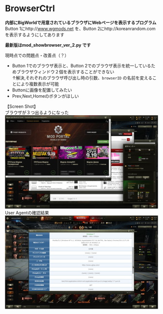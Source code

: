 # BrowserCtrl
<b>内部にBigWorldで用意されているブラウザにWebページを表示するプログラム</b>  
Button 1にhttp://www.wgmods.net を、Button 2にhttp://koreanrandom.com を表示するようにしてあります  

<b>最新版はmod_showbrowser_ver_2.py です</b>  

現時点での問題点・改善点（？）  
- Button 1でのブラウザ表示と、Button 2でのブラウザ表示を統一しているためブラウザウィンドウ２個を表示することができない  
↑解決,それぞれのブラウザ呼び出し時の引数、`browserID` の名前を変えることにより複数表示が可能
- Buttonに画像を配置してみたい  
- Prev,Next,Homeのボタンがほしい  

【Screen Shot】  
ブラウザが３つ出るようになった![image_browser](image/shot_330.jpg)
User Agentの確認結果![image UserAgent](image/shot_329.jpg)
